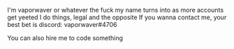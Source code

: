 I'm vaporwaver or whatever the fuck my name turns into as more accounts get yeeted
I do things, legal and the opposite
If you wanna contact me, your best bet is discord: vaporwaver#4706

You can also hire me to code something

<!---
RealVaporWaver/RealVaporWaver is a ✨ special ✨ repository because its `README.md` (this file) appears on your GitHub profile.
You can click the Preview link to take a look at your changes.
--->
